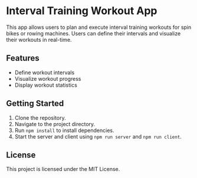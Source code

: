 # Interval Training Workout App

This app allows users to plan and execute interval training workouts for spin bikes or rowing machines. Users can define their intervals and visualize their workouts in real-time.

## Features
- Define workout intervals
- Visualize workout progress
- Display workout statistics

## Getting Started
1. Clone the repository.
2. Navigate to the project directory.
3. Run `npm install` to install dependencies.
4. Start the server and client using `npm run server` and `npm run client`.

## License
This project is licensed under the MIT License.
